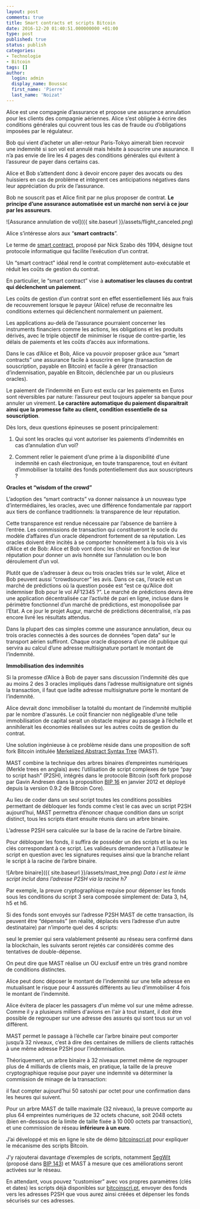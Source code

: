 ```yaml
---
layout: post
comments: true
title: Smart contracts et scripts Bitcoin
date: 2016-12-20 01:40:51.000000000 +01:00
type: post
published: true
status: publish
categories:
- Technologie
- Bitcoin
tags: []
author:
  login: admin
  display_name: Boussac
  first_name: 'Pierre'
  last_name: 'Noizat'
---
```


Alice est une compagnie d’assurance et propose une assurance annulation pour les clients des compagnie aériennes.
Alice s’est obligée à écrire des conditions générales qui couvrent tous les cas de fraude ou d’obligations imposées par le régulateur.

Bob qui vient d’acheter un aller-retour Paris-Tokyo aimerait bien recevoir une indemnité si son vol est annulé mais hésite à souscrire une assurance.
Il n’a pas envie de lire les 4 pages des conditions générales qui évitent à l’assureur de payer dans certains cas.

Alice et Bob s’attendent donc à devoir encore payer des avocats ou des huissiers en cas de problème et intègrent ces anticipations négatives dans leur appréciation du prix de l’assurance.

Bob ne souscrit pas et Alice finit par ne plus proposer de contrat. **Le principe d’une assurance automatisée est un marché non servi à ce jour par les assureurs**.

![Assurance annulation de vol]({{ site.baseurl }}/assets/flight_canceled.png)

Alice s’intéresse alors aux “**smart contracts**”.

Le terme de [smart contract](https://en.wikipedia.org/wiki/Smart_contract), proposé par Nick Szabo dès 1994, désigne tout protocole informatique qui facilite l’exécution d’un contrat.

Un “smart contract" idéal rend le contrat complètement auto-exécutable et réduit les coûts de gestion du contrat.

En particulier, le “smart contract” vise à **automatiser les clauses du contrat qui déclenchent un paiement**.

Les coûts de gestion d’un contrat sont en effet essentiellement liés aux frais de recouvrement lorsque le payeur (Alice) refuse de reconnaitre les conditions externes qui déclenchent normalement un paiement.

Les applications au-delà de l’assurance pourraient concerner les instruments financiers comme les actions, les obligations et les produits dérivés, avec le triple objectif de minimiser le risque de contre-partie, les délais de paiements et les coûts d’accès aux informations.

Dans le cas d’Alice et Bob, Alice va pouvoir proposer grâce aux “smart contracts” une assurance facile à souscrire en ligne (transaction de souscription, payable en Bitcoin) et facile à gérer (transaction d’indemnisation, payable en Bitcoin, déclenchée par un ou plusieurs oracles).

Le paiement de l’indemnité en Euro est exclu car les paiements en Euros sont réversibles par nature: l’assureur peut toujours appeler sa banque pour annuler un virement.
**Le caractère automatique du paiement disparaitrait ainsi que la promesse faite au client, condition essentielle de sa souscription**.

Dès lors, deux questions épineuses se posent principalement:

1) Qui sont les oracles qui vont autoriser les paiements d’indemnités en cas d’annulation d’un vol?

2) Comment relier le paiement d’une prime à la disponibilité d’une indemnité en cash électronique, en toute transparence, tout en évitant d’immobiliser la totalité des fonds potentiellement dus aux souscripteurs ?

**Oracles et “wisdom of the crowd”**

L’adoption des “smart contracts” va donner naissance à un nouveau type d’intermédiaires, les oracles, avec une différence fondamentale par rapport aux tiers de confiance traditionnels: la transparence de leur réputation.

Cette transparence est rendue nécessaire par l’absence de barrière à l’entrée.
Les commissions de transaction qui constitueront le socle du modèle d’affaires d’un oracle dépendront fortement de sa réputation.
Les oracles doivent être incités à se comporter honnêtement à la fois vis à vis d’Alice et de Bob: Alice et Bob vont donc les choisir en fonction de leur réputation pour donner un avis honnête sur l’annulation ou le bon déroulement d’un vol.

Plutôt que de s’adresser à deux ou trois oracles triés sur le volet, Alice et Bob peuvent aussi “crowdsourcer” les avis.
Dans ce cas, l’oracle est un marché de prédictions où la question posée est “est ce qu’Alice doit indemniser Bob pour le vol AF12345 ?”.
Le marché de prédictions devra être une application décentralisée car l’activité de pari en ligne, incluse dans le périmètre fonctionnel d’un marché de prédictions, est monopolisée par l’Etat.
A ce jour le projet Augur, marché de prédictions décentralisé, n’a pas encore livré les résultats attendus.


Dans la plupart des cas simples comme une assurance annulation, deux ou trois oracles connectés à des sources de données “open data” sur le transport aérien suffiront.
Chaque oracle disposera d’une clé publique qui servira au calcul d’une adresse multisignature portant le montant de l’indemnité.

**Immobilisation des indemnités**

Si la promesse d’Alice à Bob de payer sans discussion l’indemnité dès que au moins 2 des 3 oracles impliqués dans l’adresse multisignature ont signés la transaction, il faut que ladite adresse multisignature porte le montant de l’indemnité.

Alice devrait donc immobiliser la totalité du montant de l’indemnité multiplié par le nombre d'assurés.
Le coût financier non négligeable d’une telle immobilisation de capital serait un obstacle majeur au passage à l’échelle et annihilerait les économies réalisées sur les autres coûts de gestion du contrat.

Une solution ingénieuse à ce problème réside dans une proposition de soft fork Bitcoin intitulée [Merkelized Abstract Syntax Tree](https://github.com/bitcoin/bips/blob/master/bip-0114.mediawiki) (MAST).

MAST combine la technique des arbres binaires d’empreintes numériques (Merkle trees en anglais) avec l’utilisation de script complexes de type “pay to script hash” (P2SH), intégrés dans le protocole Bitcoin (soft fork proposé par Gavin Andresen dans la proposition [BIP 16](https://github.com/bitcoin/bips/blob/master/bip-0016.mediawiki) en janvier 2012 et déployé depuis la version 0.9.2 de Bitcoin Core).

Au lieu de coder dans un seul script toutes les conditions possibles permettant de débloquer les fonds comme c’est le cas avec un script P2SH aujourd’hui, MAST permettra d’énoncer chaque condition dans un script distinct, tous les scripts étant ensuite réunis dans un arbre binaire.

L’adresse P2SH sera calculée sur la base de la racine de l’arbre binaire.

Pour débloquer les fonds, il suffira de posséder un des scripts et la ou les clés correspondant à ce script. 
Les valideurs demanderont à l’utilisateur le script en question avec les signatures requises ainsi que la branche reliant le script à la racine de l’arbre binaire.

![Arbre binaire]({{ site.baseurl }}/assets/mast_tree.png)
_Data i est le ième script inclut dans l’adresse P2SH via la racine h7_

Par exemple, la preuve cryptographique requise pour dépenser les fonds sous les conditions du script 3 sera composée simplement de: Data 3, h4, h5 et h6.

Si des fonds sont envoyés sur l’adresse P2SH MAST de cette transaction, ils peuvent être “dépensés” (en réalité, déplacés vers l’adresse d’un autre destinataire) par n’importe quel des 4 scripts:

seul le premier qui sera valablement présenté au réseau sera confirmé dans la blockchain, les suivants seront rejetés car considérés comme des tentatives de double-dépense.

On peut dire que MAST réalise un OU exclusif entre un très grand nombre de conditions distinctes.

Alice peut donc déposer le montant de l’indemnité sur une telle adresse en mutualisant le risque pour 4 asssurés différents au lieu d’immobiliser 4 fois le montant de l’indemnité.

Alice évitera de placer les passagers d'un même vol sur une même adresse. Comme il y a plusieurs milliers d'avions en l'air à tout instant, il doit être possible de regrouper sur une adresse des assurés qui sont tous sur un vol différent.

MAST permet le passage à l’échelle car l’arbre binaire peut comporter jusqu’à 32 niveaux, c’est à dire des centaines de milliers de clients rattachés à une même adresse P2SH pour l’indemnisation.

Théoriquement, un arbre binaire à 32 niveaux permet même de regrouper plus de 4 milliards de clients mais, en pratique, la taille de la preuve cryptographique requise pour payer une indemnité va déterminer la commission de minage de la transaction:

il faut compter aujourd’hui 50 satoshi par octet pour une confirmation dans les heures qui suivent.

Pour un arbre MAST de taille maximale (32 niveaux), la preuve comporte au plus 64 empreintes numériques de 32 octets chacune, soit 2048 octets (bien en-dessous de la limite de taille fixée à 10 000 octets par transaction), et une commission de réseau **inférieure à un euro**.

J’ai développé et mis en ligne le site de démo [bitcoinscri.pt](http://bitcoinscri.pt) pour expliquer le mécanisme des scripts Bitcoin.

J’y rajouterai davantage d’exemples de scripts, notamment [SegWit](https://bitcoincore.org/en/2016/01/26/segwit-benefits/) (proposé dans [BIP 143](https://github.com/bitcoin/bips/blob/master/bip-0143.mediawiki)) et MAST à mesure que ces améliorations seront activées sur le réseau.

En attendant, vous pouvez “customiser” avec vos propres paramètres (clés et dates) les scripts déjà disponibles sur [bitcoinscri.pt](http://bitcoinscri.pt), envoyer des fonds vers les adresses P2SH que vous aurez ainsi créées et dépenser les fonds sécurisés sur ces adresses.